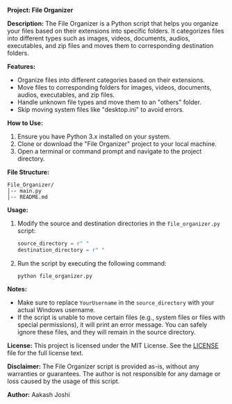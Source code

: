 **Project: File Organizer**

**Description:**
The File Organizer is a Python script that helps you organize your files based on their extensions into specific folders. It categorizes files into different types such as images, videos, documents, audios, executables, and zip files and moves them to corresponding destination folders.

**Features:**
- Organize files into different categories based on their extensions.
- Move files to corresponding folders for images, videos, documents, audios, executables, and zip files.
- Handle unknown file types and move them to an "others" folder.
- Skip moving system files like "desktop.ini" to avoid errors.

**How to Use:**
1. Ensure you have Python 3.x installed on your system.
2. Clone or download the "File Organizer" project to your local machine.
3. Open a terminal or command prompt and navigate to the project directory.

**File Structure:**
```
File_Organizer/
│-- main.py
│-- README.md
```

**Usage:**
1. Modify the source and destination directories in the `file_organizer.py` script:
   ```python
   source_directory = r" "
   destination_directory = r" "
   ```

2. Run the script by executing the following command:
   ```
   python file_organizer.py
   ```

**Notes:**
- Make sure to replace `YourUsername` in the `source_directory` with your actual Windows username.
- If the script is unable to move certain files (e.g., system files or files with special permissions), it will print an error message. You can safely ignore these files, and they will remain in the source directory.

**License:**
This project is licensed under the MIT License. See the [LICENSE](LICENSE) file for the full license text.

**Disclaimer:**
The File Organizer script is provided as-is, without any warranties or guarantees. The author is not responsible for any damage or loss caused by the usage of this script.

**Author:**
Aakash Joshi
